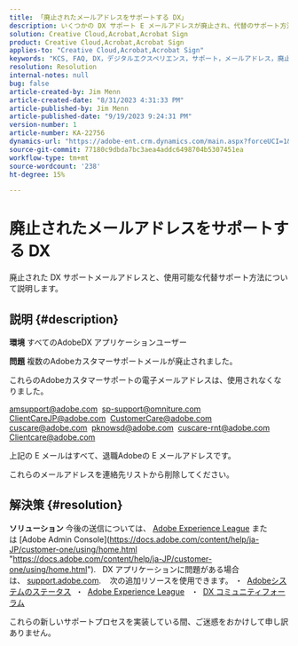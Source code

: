 ```yaml
---
title: 「廃止されたメールアドレスをサポートする DX」
description: いくつかの DX サポート E メールアドレスが廃止され、代替のサポート方法が利用可能になりました。
solution: Creative Cloud,Acrobat,Acrobat Sign
product: Creative Cloud,Acrobat,Acrobat Sign
applies-to: "Creative Cloud,Acrobat,Acrobat Sign"
keywords: "KCS, FAQ, DX，デジタルエクスペリエンス，サポート，メールアドレス，廃止， Adobe Creative Cloud, Adobe Acrobat, Adobe Acrobat Sign"
resolution: Resolution
internal-notes: null
bug: false
article-created-by: Jim Menn
article-created-date: "8/31/2023 4:31:33 PM"
article-published-by: Jim Menn
article-published-date: "9/19/2023 9:24:31 PM"
version-number: 1
article-number: KA-22756
dynamics-url: "https://adobe-ent.crm.dynamics.com/main.aspx?forceUCI=1&pagetype=entityrecord&etn=knowledgearticle&id=885cf7d2-1b48-ee11-be6d-6045bd006268"
source-git-commit: 77180c9dbda7bc3aea4addc6498704b5307451ea
workflow-type: tm+mt
source-wordcount: '238'
ht-degree: 15%

---
```


# 廃止されたメールアドレスをサポートする DX


廃止された DX サポートメールアドレスと、使用可能な代替サポート方法について説明します。

## 説明 {#description}


<b>環境</b>
すべてのAdobeDX アプリケーションユーザー

<b>問題</b>
複数のAdobeカスタマーサポートメールが廃止されました。

これらのAdobeカスタマーサポートの電子メールアドレスは、使用されなくなりました。

[amsupport@adobe.com](mailto:amsupport@adobe.com) 
[sp-support@omniture.com](mailto:sp-support@omniture.com) 
[ClientCareJP@adobe.com](mailto:ClientCareJP@adobe.com) 
[CustomerCare@adobe.com](mailto:CustomerCare@adobe.com) 
[cuscare@adobe.com](mailto:cuscare@adobe.com) 
[pknowsd@adobe.com](mailto:pknowsd@adobe.com) 
[cuscare-rnt@adobe.com](mailto:cuscare-rnt@adobe.com) 
[Clientcare@adobe.com](mailto:Clientcare@adobe.com)

上記の E メールはすべて、退職Adobeの E メールアドレスです。

これらのメールアドレスを連絡先リストから削除してください。




## 解決策 {#resolution}


<b>ソリューション</b>
今後の送信については、 [Adobe Experience League](https://experienceleague.adobe.com/?support-solution=General&amp;amp;support-tab=home#support "https://experienceleague.adobe.com/?support-solution=General&amp;amp;support-tab=home#support") または [Adobe Admin Console](https://docs.adobe.com/content/help/ja-JP/customer-one/using/home.html "https://docs.adobe.com/content/help/ja-JP/customer-one/using/home.html").
 
DX アプリケーションに問題がある場合は、 [support.adobe.com](http://support.adobe.com/ "http://support.adobe.com/").
  
次の追加リソースを使用できます。 ・  [Adobeシステムのステータス](https://status.adobe.com/ja "https://status.adobe.com/ja") 
・  [Adobe Experience League](https://experienceleague.adobe.com/?support-solution=General&amp;lang=ja#support "https://experienceleague.adobe.com/?support-solution=General&amp;lang=ja#support")  
・  [DX コミュニティフォーラム](https://experienceleaguecommunities.adobe.com/?profile.language=ja "https://experienceleaguecommunities.adobe.com/?profile.language=ja")

これらの新しいサポートプロセスを実装している間、ご迷惑をおかけして申し訳ありません。
